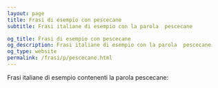 ```yaml
---
layout: page
title: Frasi di esempio con pescecane 
subtitle: Frasi italiane di esempio con la parola  pescecane

og_title: Frasi di esempio con pescecane 
og_description: Frasi italiane di esempio con la parola  pescecane
og_type: website
permalink: /frasi/p/pescecane.html
---
```


Frasi italiane di esempio contenenti la parola pescecane:


